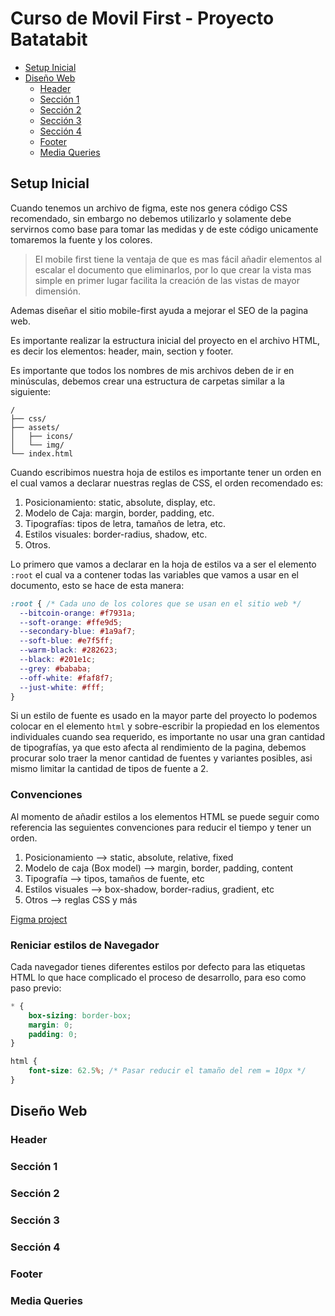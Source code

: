 # Curso de Movil First - Proyecto Batatabit

* [Setup Inicial](#septual-inicial)
* [Diseño Web](#diseño-web)
  * [Header](#header)
  * [Sección 1](#sección-1)
  * [Sección 2](#sección-2)
  * [Sección 3](#sección-3)
  * [Sección 4](#sección-4)
  * [Footer](#footer)
  * [Media Queries](#media-queries)

## Setup Inicial

Cuando tenemos un archivo de figma, este nos genera código CSS recomendado, sin
embargo no debemos utilizarlo y solamente debe servirnos como base para tomar las
medidas y de este código unicamente tomaremos la fuente y los colores.

> El mobile first tiene la ventaja de que es mas fácil añadir elementos al escalar
el documento que eliminarlos, por lo que crear la vista mas simple en primer
lugar facilita la creación de las vistas de mayor dimensión.

Ademas diseñar el sitio mobile-first ayuda a mejorar el SEO de la pagina web.

Es importante realizar la estructura inicial del proyecto en el archivo HTML, es
decir los elementos: header, main, section y footer.

Es importante que todos los nombres de mis archivos deben de ir en minúsculas,
debemos crear una estructura de carpetas similar a la siguiente:

```text
/
├── css/
├── assets/
│   ├── icons/
│   └── img/
└── index.html
```

Cuando escribimos nuestra hoja de estilos es importante tener un orden en el cual
vamos a declarar nuestras reglas de CSS, el orden recomendado es:

1. Posicionamiento: static, absolute, display, etc.
2. Modelo de Caja: margin, border, padding, etc.
3. Tipografías: tipos de letra, tamaños de letra, etc.
4. Estilos visuales: border-radius, shadow, etc.
5. Otros.

Lo primero que vamos a declarar en la hoja de estilos va a ser el elemento `:root`
el cual va a contener todas las variables que vamos a usar en el documento, esto
se hace de esta manera:

```css
:root { /* Cada uno de los colores que se usan en el sitio web */
  --bitcoin-orange: #f7931a;
  --soft-orange: #ffe9d5;
  --secondary-blue: #1a9af7;
  --soft-blue: #e7f5ff;
  --warm-black: #282623;
  --black: #201e1c;
  --grey: #bababa;
  --off-white: #faf8f7;
  --just-white: #fff;
}
```

Si un estilo de fuente es usado en la mayor parte del proyecto lo podemos colocar
en el elemento `html` y sobre-escribir la propiedad en los elementos individuales
cuando sea requerido, es importante no usar una gran cantidad de tipografías, ya
que esto afecta al rendimiento de la pagina, debemos procurar solo traer la menor
cantidad de fuentes y variantes posibles, asi mismo limitar la cantidad de tipos
de fuente a 2.

### Convenciones

Al momento de añadir estilos a los elementos HTML se puede seguir como 
referencia las seguientes convenciones para reducir el tiempo y tener un orden.
1. Posicionamiento --> static, absolute, relative, fixed
2. Modelo de caja (Box model) --> margin, border, padding, content
3. Tipografía --> tipos, tamaños de fuente, etc
4. Estilos visuales --> box-shadow, border-radius, gradient, etc
5. Otros --> reglas CSS y más

[Figma project](https://www.figma.com/file/sMmlQaZldfDcLERYYWe6h4/Bata-Bit?node-id=44%3A593)

### Reniciar estilos de Navegador
Cada navegador tienes diferentes estilos por defecto para las etiquetas HTML lo que hace complicado el proceso de desarrollo, para eso como paso previo: 
```css
* {
    box-sizing: border-box;
    margin: 0;
    padding: 0;
}

html {
    font-size: 62.5%; /* Pasar reducir el tamaño del rem = 10px */
}
```

## Diseño Web
### Header
### Sección 1
### Sección 2
### Sección 3
### Sección 4
### Footer
### Media Queries
